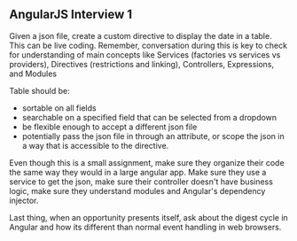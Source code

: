 AngularJS Interview 1
---------------------

Given a json file, create a custom directive to display the date in a table. This can be live coding. Remember, conversation during this is key to check for understanding of main concepts like Services (factories vs services vs providers), Directives (restrictions and linking), Controllers, Expressions, and Modules

Table should be:
- sortable on all fields
- searchable on a specified field that can be selected from a dropdown
- be flexible enough to accept a different json file
- potentially pass the json file in through an attribute, or scope the json in a way that is accessible to the directive.


Even though this is a small assignment, make sure they organize their code the same way they would in a large angular app. Make sure they use a service to get the json, make sure their controller doesn't have business logic, make sure they understand modules and Angular's dependency injector.

Last thing, when an opportunity presents itself, ask about the digest cycle in Angular and how its different than normal event handling in web browsers.
